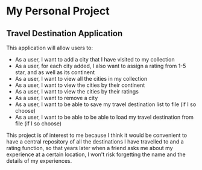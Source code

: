 # My Personal Project

## Travel Destination Application

This application will allow users to:

- As a user, I want to add a city that I have visited to my collection
- As a user, for each city added, I also want to assign a rating from 1-5 star, and as well as its continent
- As a user, I want to view all the cities in my collection
- As a user, I want to view the cities by their continent
- As a user, I want to view the cities by their ratings
- As a user, I want to remove a city
- As a user, I want to be able to save my travel destination list to file (if I so choose)
- As a user, I want to be able to be able to load my travel destination from file (if I so choose)

This project is of interest to me because I think it would be convenient to have a central 
repository of all the destinations I have travelled to and a rating function, so that years later when a friend
asks me about my experience at a certain location, I won't risk forgetting the name and the details of my experiences.